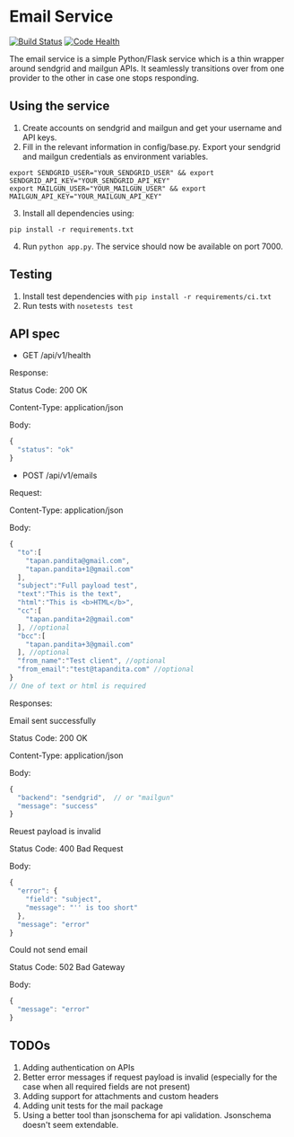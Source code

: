 Email Service
=============
[![Build Status](https://travis-ci.org/tapanpandita/email-service.svg)](https://travis-ci.org/tapanpandita/email-service/)
[![Code Health](https://landscape.io/github/tapanpandita/email-service/master/landscape.png)](https://landscape.io/github/tapanpandita/email-service/master)

The email service is a simple Python/Flask service which is a thin wrapper around sendgrid and mailgun APIs. It seamlessly transitions over from one provider to the other in case one stops responding.


Using the service
-----------------

1. Create accounts on sendgrid and mailgun and get your username and API keys.
2. Fill in the relevant information in config/base.py. Export your sendgrid and mailgun credentials as environment variables.
```
export SENDGRID_USER="YOUR_SENDGRID_USER" && export SENDGRID_API_KEY="YOUR_SENDGRID_API_KEY"
export MAILGUN_USER="YOUR_MAILGUN_USER" && export MAILGUN_API_KEY="YOUR_MAILGUN_API_KEY"
```
3. Install all dependencies using:
```
pip install -r requirements.txt
```
4. Run `python app.py`. The service should now be available on port 7000.


Testing
-------

1. Install test dependencies with `pip install -r requirements/ci.txt`
2. Run tests with `nosetests test`


API spec
--------

* GET /api/v1/health

Response:

Status Code: 200 OK

Content-Type: application/json

Body:
```javascript
{
  "status": "ok"
}
```
* POST /api/v1/emails

Request:

Content-Type: application/json

Body:
```javascript
{
  "to":[
    "tapan.pandita@gmail.com",
    "tapan.pandita+1@gmail.com"
  ],
  "subject":"Full payload test",
  "text":"This is the text",
  "html":"This is <b>HTML</b>",
  "cc":[
    "tapan.pandita+2@gmail.com"
  ], //optional
  "bcc":[
    "tapan.pandita+3@gmail.com"
  ], //optional
  "from_name":"Test client", //optional
  "from_email":"test@tapandita.com" //optional
}
// One of text or html is required
```
Responses:

Email sent successfully

Status Code: 200 OK

Content-Type: application/json

Body:
```javascript
{
  "backend": "sendgrid",  // or "mailgun"
  "message": "success"
}
```
Reuest payload is invalid

Status Code: 400 Bad Request

Body:
```javascript
{
  "error": {
    "field": "subject",
    "message": "'' is too short"
  },
  "message": "error"
}
```
Could not send email

Status Code: 502 Bad Gateway

Body:
```javascript
{
  "message": "error"
}
```

TODOs
-----
1. Adding authentication on APIs
2. Better error messages if request payload is invalid (especially for the case when all required fields are not present)
3. Adding support for attachments and custom headers
4. Adding unit tests for the mail package
5. Using a better tool than jsonschema for api validation. Jsonschema doesn't seem extendable.
